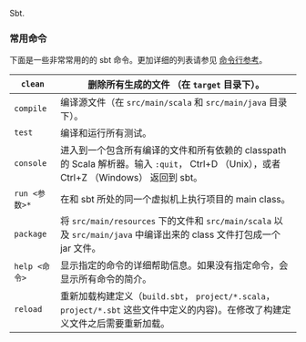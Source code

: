 Sbt. 

### 常用命令[ ](https://www.scala-sbt.org/1.x/docs/zh-cn/Running.html#常用命令)

下面是一些非常常用的的 sbt 命令。更加详细的列表请参见 [命令行参考](https://www.scala-sbt.org/1.x/docs/docs/Command-Line-Reference.html)。

| `clean`       | 删除所有生成的文件 （在 `target` 目录下）。                  |
| ------------- | ------------------------------------------------------------ |
| `compile`     | 编译源文件（在 `src/main/scala` 和 `src/main/java` 目录下）。 |
| `test`        | 编译和运行所有测试。                                         |
| `console`     | 进入到一个包含所有编译的文件和所有依赖的 classpath 的 Scala 解析器。输入 `:quit`， Ctrl+D （Unix），或者 Ctrl+Z （Windows） 返回到 sbt。 |
| `run <参数>*` | 在和 sbt 所处的同一个虚拟机上执行项目的 main class。         |
| `package`     | 将 `src/main/resources` 下的文件和 `src/main/scala` 以及 `src/main/java` 中编译出来的 class 文件打包成一个 jar 文件。 |
| `help <命令>` | 显示指定的命令的详细帮助信息。如果没有指定命令，会显示所有命令的简介。 |
| `reload`      | 重新加载构建定义（`build.sbt`， `project/*.scala`， `project/*.sbt` 这些文件中定义的内容)。在修改了构建定义文件之后需要重新加载。 |